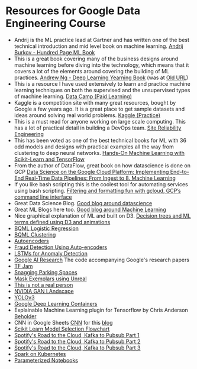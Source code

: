 # Resources for Google Data Engineering Course

- Andrij is the ML practice lead at Gartner and has written one of the best technical introduction and mid level book on machine learning. [Andrij Burkov - Hundred Page ML Book](http://themlbook.com/)
- This is a great book covering many of the business designs around machine learning before diving into the technology, which means that it covers a lot of the elements around covering the building of ML practices. [Andrew Ng - Deep Learning Yearning Book](https://www.deeplearning.ai/machine-learning-yearning/) (was at [Old URL](http://www.mlyearning.org/))
- This is a resource I have used extensively to learn and practice machine learning techniques on both the supervised and the unsupervised types of machine learning. [Data Camp (Paid Learning)](https://www.datacamp.com/home)
- Kaggle is a competition site with many great resources, bought by Google a few years ago. It is a great place to get sample datasets and ideas around solving real world problems. [Kaggle (Practice)](https://www.kaggle.com/)
- This is a must read for anyone working on large scale computing. This has a lot of practical detail in building a DevOps team. [Site Reliability Engineering](https://landing.google.com/sre/)
- This has been voted as one of the best technical books for ML with 36 odd models and designs with practical examples all the way from clustering to deep neural networks. [Hands-On Machine Learning with Scikit-Learn and TensorFlow](http://shop.oreilly.com/product/0636920052289.do)
- From the author of DataFlow, great book on how datascience is done on GCP [Data Science on the Google Cloud Platform: Implementing End-to-End Real-Time Data Pipelines: From Ingest to 8. Machine Learning](http://shop.oreilly.com/product/0636920057628.do)
- If you like bash scripting this is the coolest tool for automating services using bash scripting. [Filtering and formatting fun with gcloud, GCP’s command line interface](https://cloud.google.com/blog/products/gcp/filtering-and-formatting-fun-with)
- Great Data Science Blog. [Good blog around datascience](https://towardsdatascience.com/)
- Great ML Blogs here too. [Good blog around Machine Learning](https://medium.com/)
- Nice graphical explanation of ML and built on D3. [Decision trees and ML terms defined using D3 and animations](http://www.r2d3.us/visual-intro-to-machine-learning-part-1/)
- [BQML Logistic Regression](https://codelabs.developers.google.com/codelabs/bqml-intro/)
- [BQML Clustering](https://towardsdatascience.com/how-to-use-k-means-clustering-in-bigquery-ml-to-understand-and-describe-your-data-better-c972c6f5733b)
- [Autoencoders](https://www.datacamp.com/community/tutorials/autoencoder-keras-tutorial)
- [Fraud Detection Using Auto-encoders](https://www.datascience.com/blog/fraud-detection-with-tensorflow)
- [LSTMs for Anomaly Detection](https://medium.com/datadriveninvestor/lstm-neural-networks-for-anomaly-detection-4328cb9b6e27)
- [Google AI Research](https://github.com/google-research) The code accompanying Google's research papers
- [TF Jam](https://medium.com/tensorflow/tf-jam-shooting-hoops-with-machine-learning-7a96e1236c32)
- [Snagging Parking Spaces](https://medium.com/@ageitgey/snagging-parking-spaces-with-mask-r-cnn-and-python-955f2231c400)
- [Mask Exemplars using Unreal](https://medium.com/@jeff_97181/generating-image-segmentation-datasets-with-unreal-engine-4-2b5b9f75da34)
- [This is not a real person](https://www.theverge.com/tldr/2019/2/15/18226005/ai-generated-fake-people-portraits-thispersondoesnotexist-stylegan)
- [NVIDIA GAN LAndscape](https://www.theverge.com/2019/3/19/18272602/ai-art-generation-gan-nvidia-doodle-landscapes)
- [YOLOv3](https://pjreddie.com/darknet/yolo/)
- [Google Deep Learning Containers](https://cloud.google.com/ai-platform/deep-learning-containers/docs/getting-started-local)
- Explainable Machine Learning plugin for Tensorflow by Chris Anderson [Beholder](https://github.com/chrisranderson/beholder)
- CNN in Google Sheets [CNN](https://docs.google.com/spreadsheets/d/1SwfVctd4TjdN2S8BL09ktpQN_41sARYzD3NEHyr-8Z0/edit?usp=sharing) for this [blog](https://towardsdatascience.com/building-a-deep-neural-net-in-google-sheets-49cdaf466da0)
- [Scikit Learn Model Selection Flowchart](https://scikit-learn.org/stable/tutorial/machine_learning_map/index.html)
- [Spotify's Road to the Cloud, Kafka to Pubsub Part 1](https://labs.spotify.com/2016/02/25/spotifys-event-delivery-the-road-to-the-cloud-part-i/)
- [Spotify's Road to the Cloud, Kafka to Pubsub Part 2](https://labs.spotify.com/2016/03/03/spotifys-event-delivery-the-road-to-the-cloud-part-ii/)
- [Spotify's Road to the Cloud, Kafka to Pubsub Part 3](https://labs.spotify.com/2016/03/10/spotifys-event-delivery-the-road-to-the-cloud-part-iii/)
- [Spark on Kubernetes](https://spark.apache.org/docs/latest/running-on-kubernetes.html)
- [Parameterized Notebooks](https://github.com/nteract/papermill)
